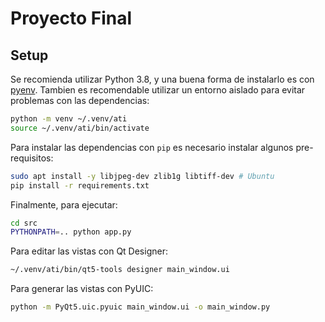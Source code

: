 # Proyecto Final

## Setup

Se recomienda utilizar Python 3.8, y una buena forma de instalarlo es con [pyenv](https://github.com/pyenv/pyenv).
Tambien es recomendable utilizar un entorno aislado para evitar problemas con las dependencias:

```bash
python -m venv ~/.venv/ati
source ~/.venv/ati/bin/activate
```

Para instalar las dependencias con `pip` es necesario instalar algunos pre-requisitos:
```bash
sudo apt install -y libjpeg-dev zlib1g libtiff-dev # Ubuntu
pip install -r requirements.txt
```

Finalmente, para ejecutar:
```bash
cd src
PYTHONPATH=.. python app.py
```

Para editar las vistas con Qt Designer:
```bash
~/.venv/ati/bin/qt5-tools designer main_window.ui
```

Para generar las vistas con PyUIC:
```bash
python -m PyQt5.uic.pyuic main_window.ui -o main_window.py
```
